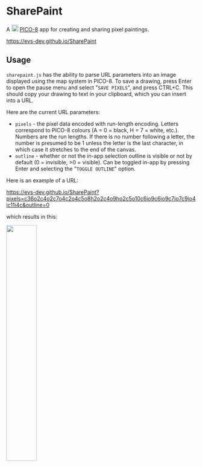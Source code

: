 # SharePaint

A <img src="https://hb.imgix.net/daa4f4f06ae0362be8738d5a33f17ca31bf298b3.png?auto=compress,format&s=353a7629fd36a8da21de78f42f7f4bea" width="18px"/> [PICO-8](https://www.lexaloffle.com/pico-8.php) app for creating and sharing pixel paintings.

https://evs-dev.github.io/SharePaint

## Usage

`sharepaint.js` has the ability to parse URL parameters into an image displayed using the map system in PICO-8. To save a drawing, press Enter to open the pause menu and select "`SAVE PIXELS`", and press CTRL+C. This should copy your drawing to text in your clipboard, which you can insert into a URL.

Here are the current URL parameters:
- `pixels` - the pixel data encoded with run-length encoding. Letters correspond to PICO-8 colours (A = 0 = black, H = 7 = white, etc.). Numbers are the run lengths. If there is no number following a letter, the number is presumed to be 1 unless the letter is the last character, in which case it stretches to the end of the canvas.
- `outline` - whether or not the in-app selection outline is visible or not by default (0 = invisible, >0 = visible). Can be toggled in-app by pressing Enter and selecting the "`TOGGLE OUTLINE`" option.

Here is an example of a URL:

https://evs-dev.github.io/SharePaint?pixels=c36o2c4o2c7o4c2o4c5o8h2o2c4o9ho2c5o10c6io9c6io9c7io7c9io4ic11i4c&outline=0

which results in this:

<img src="https://i.imgur.com/GdQbvAh.png" width="40%"/>
